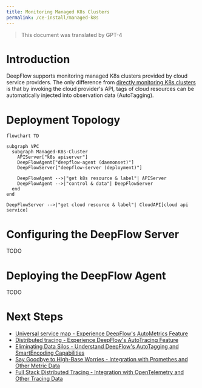 ```yaml
---
title: Monitoring Managed K8s Clusters
permalink: /ce-install/managed-k8s
---
```


> This document was translated by GPT-4

# Introduction

DeepFlow supports monitoring managed K8s clusters provided by cloud service providers. The only difference from [directly monitoring K8s clusters](./single-k8s/) is that by invoking the cloud provider's API, tags of cloud resources can be automatically injected into observation data (AutoTagging).

# Deployment Topology

```mermaid
flowchart TD

subgraph VPC
  subgraph Managed-K8s-Cluster
    APIServer["k8s apiserver"]
    DeepFlowAgent["deepflow-agent (daemonset)"]
    DeepFlowServer["deepflow-server (deployment)"]

    DeepFlowAgent -->|"get k8s resource & label"| APIServer
    DeepFlowAgent -->|"control & data"| DeepFlowServer
  end
end

DeepFlowServer -->|"get cloud resource & label"| CloudAPI[cloud api service]
```

# Configuring the DeepFlow Server

TODO

# Deploying the DeepFlow Agent

TODO

# Next Steps

- [Universal service map - Experience DeepFlow's AutoMetrics Feature](../features/universal-map/auto-metrics/)
- [Distributed tracing - Experience DeepFlow's AutoTracing Feature](../features/distributed-tracing/auto-tracing/)
- [Eliminating Data Silos - Understand DeepFlow's AutoTagging and SmartEncoding Capabilities](../features/auto-tagging/eliminate-data-silos/)
- [Say Goodbye to High-Base Worries - Integration with Promethes and Other Metric Data](../integration/input/metrics/metrics-auto-tagging/)
- [Full Stack Distributed Tracing - Integration with OpenTelemetry and Other Tracing Data](../integration/input/tracing/full-stack-distributed-tracing/)
